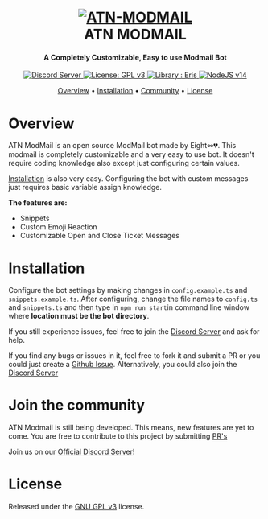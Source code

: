 <h1 align="center">
  <br>
  <a href="https://github.com/NotReallyEight/atn-modmail"><img src="https://cdn.roxy.eu.org/vv0yHxf.png" alt="ATN-MODMAIL"></a>
  <br>
  ATN MODMAIL
  <br>
</h1>

<h4 align = "center"> A Completely Customizable, Easy to use Modmail Bot </h4>
  <p align = "center">
  <a href="https://discord.gg/esTfFnEENS">
    <img src="https://discordapp.com/api/guilds/746291190009430049/widget.png?style=shield" alt="Discord Server">
  </a>
  <a href = "https://www.gnu.org/licenses/gpl-3.0">
    <img src = "https://img.shields.io/badge/License-GPLv3-purple.svg" alt = "License: GPL v3"/>
  </a>
  <a href = "https://abal.moe/Eris/">
    <img src = "https://img.shields.io/badge/library-Eris-blue" alt = "Library : Eris"/>
  </a>
  <a href = "https://nodejs.org/en/blog/release/v14.16.0/">
    <img src = "https://img.shields.io/badge/nodejs-v14-green" alt = "NodeJS v14"/>
  </a>
</p>

<p align="center">
  <a href="#overview">Overview</a>
  •
  <a href="#installation">Installation</a>
  •
  <a href="#join-the-community">Community</a>
  •
  <a href="#license">License</a>
</p>

# Overview
ATN ModMail is an open source ModMail bot made by Eight∞💔. This modmail is completely customizable and a very easy to use bot. It doesn't require coding knowledge also except just configuring certain values.

[Installation](#installation) is also very easy. Configuring the bot with custom messages just requires basic variable assign knowledge.

**The features are:**

- Snippets
- Custom Emoji Reaction
- Customizable Open and Close Ticket Messages

# Installation
Configure the bot settings by making changes in `config.example.ts` and `snippets.example.ts`. After configuring, change the file names to `config.ts` and `snippets.ts` and then type in `npm run start`in command line window where **location must be the bot directory**.

If you still experience issues, feel free to join the [Discord Server](https://discord.gg/esTfFnEENS) and ask for help.

If you find any bugs or issues in it, feel free to fork it and submit a PR or you could just create a [Github Issue](https://github.com/NotReallyEight/atn-modmail/issues/new/choose). Alternatively, you could also join  the [Discord Server](https://discord.gg/esTfFnEENS) 

# Join the community
ATN Modmail is still being developed. This means, new features are yet to come. You are free to contribute to this project by submitting [PR's](https://github.com/NotReallyEight/atn-modmail/pulls)

Join us on our [Official Discord Server](https://discord.gg/esTfFnEENS)!

# License

Released under the [GNU GPL v3](https://www.gnu.org/licenses/gpl-3.0.en.html) license.


